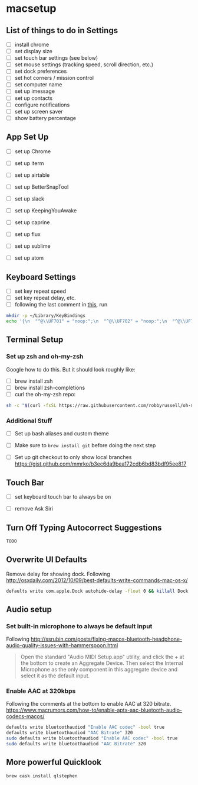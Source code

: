 # macsetup

## List of things to do in Settings
- [ ] install chrome
- [ ] set display size
- [ ] set touch bar settings (see below)
- [ ] set mouse settings (tracking speed, scroll direction, etc.)
- [ ] set dock preferences
- [ ] set hot corners / mission control
- [ ] set computer name
- [ ] set up imessage
- [ ] set up contacts
- [ ] configure notifications
- [ ] set up screen saver
- [ ] show battery percentage

## App Set Up
- [ ] set up Chrome
- [ ] set up iterm
- [ ] set up airtable
- [ ] set up BetterSnapTool
- [ ] set up slack
- [ ] set up KeepingYouAwake
- [ ] set up caprine
- [ ] set up flux
- [ ] set up sublime
- [ ] set up atom


## Keyboard Settings
- [ ] set key repeat speed
- [ ] set key repeat delay, etc.
- [ ] following the last comment in [this](https://github.com/atom/atom/issues/1669), run 
```sh
mkdir -p ~/Library/KeyBindings
echo '{\n  "^@\\UF701" = "noop:";\n  "^@\\UF702" = "noop:";\n  "^@\\UF703" = "noop:";\n}' > ~/Library/KeyBindings/DefaultKeyBinding.dict
```


## Terminal Setup
### Set up zsh and oh-my-zsh
Google how to do this. But it should look roughly like:
- [ ] brew install zsh 
- [ ] brew install zsh-completions
- [ ] curl the oh-my-zsh repo:
```sh
sh -c "$(curl -fsSL https://raw.githubusercontent.com/robbyrussell/oh-my-zsh/master/tools/install.sh)"
```

### Additional Stuff
- [ ] Set up bash aliases and custom theme
- [ ] Make sure to `brew install git` before doing the next step
- [ ] Set up git checkout to only show local branches https://gist.github.com/mmrko/b3ec6da9bea172cdb6bd83bdf95ee817


## Touch Bar
- [ ] set keyboard touch bar to always be on
- [ ] remove Ask Siri


## Turn Off Typing Autocorrect Suggestions
```sh
TODO
```


## Overwrite UI Defaults
Remove delay for showing dock. Following http://osxdaily.com/2012/10/09/best-defaults-write-commands-mac-os-x/
```sh
defaults write com.apple.Dock autohide-delay -float 0 && killall Dock
```

## Audio setup
### Set built-in microphone to always be default input
Following http://ssrubin.com/posts/fixing-macos-bluetooth-headphone-audio-quality-issues-with-hammerspoon.html
> Open the standard "Audio MIDI Setup.app" utility, and click the + at the bottom to create an Aggregate Device. Then select the Internal Microphone as the only component in this aggregate device and select it as the default input.

### Enable AAC at 320kbps 
Following the comments at the bottom to enable AAC at 320 bitrate. https://www.macrumors.com/how-to/enable-aptx-aac-bluetooth-audio-codecs-macos/
```sh
defaults write bluetoothaudiod "Enable AAC codec" -bool true
defaults write bluetoothaudiod "AAC Bitrate" 320
sudo defaults write bluetoothaudiod "Enable AAC codec" -bool true
sudo defaults write bluetoothaudiod "AAC Bitrate" 320
```
## More powerful Quicklook
```sh
brew cask install qlstephen
```
